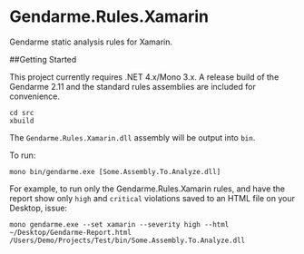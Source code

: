 Gendarme.Rules.Xamarin
======================

Gendarme static analysis rules for Xamarin.

##Getting Started

This project currently requires .NET 4.x/Mono 3.x.
A release build of the Gendarme 2.11 and the standard 
rules assemblies are included for convenience.

`cd src`  
`xbuild`

The `Gendarme.Rules.Xamarin.dll` assembly will be output into `bin`.

To run:

`mono bin/gendarme.exe [Some.Assembly.To.Analyze.dll]`

For example, to run only the Gendarme.Rules.Xamarin rules, and have the
report show only `high` and `critical` violations saved to an HTML file on
your Desktop, issue:

`mono gendarme.exe --set xamarin --severity high --html ~/Desktop/Gendarme-Report.html /Users/Demo/Projects/Test/bin/Some.Assembly.To.Analyze.dll`

